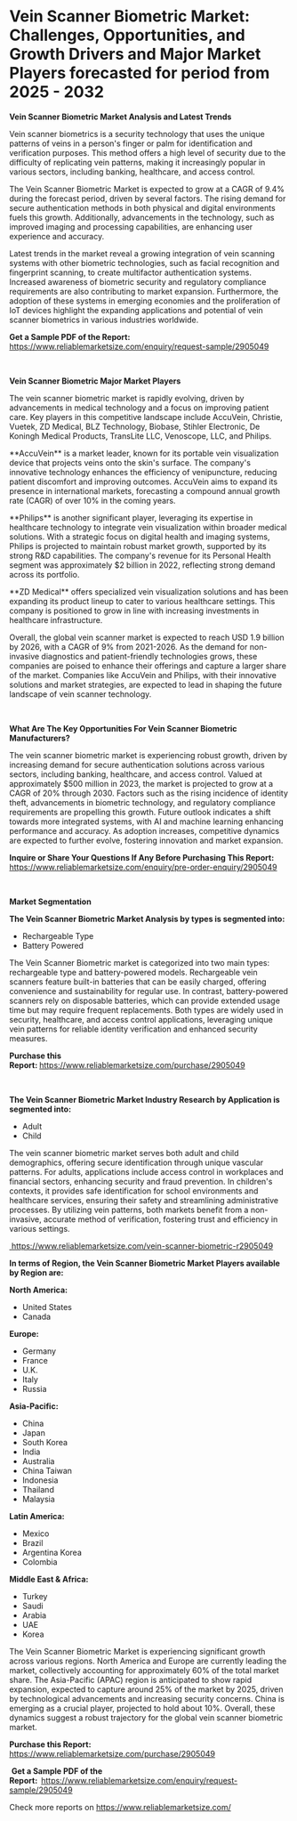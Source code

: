 <p><h1>Vein Scanner Biometric Market: Challenges, Opportunities, and Growth Drivers and Major Market Players forecasted for period from 2025 - 2032</h1></p><p><strong>Vein Scanner Biometric Market Analysis and Latest Trends</strong></p>
<p><p>Vein scanner biometrics is a security technology that uses the unique patterns of veins in a person's finger or palm for identification and verification purposes. This method offers a high level of security due to the difficulty of replicating vein patterns, making it increasingly popular in various sectors, including banking, healthcare, and access control.</p><p>The Vein Scanner Biometric Market is expected to grow at a CAGR of 9.4% during the forecast period, driven by several factors. The rising demand for secure authentication methods in both physical and digital environments fuels this growth. Additionally, advancements in the technology, such as improved imaging and processing capabilities, are enhancing user experience and accuracy. </p><p>Latest trends in the market reveal a growing integration of vein scanning systems with other biometric technologies, such as facial recognition and fingerprint scanning, to create multifactor authentication systems. Increased awareness of biometric security and regulatory compliance requirements are also contributing to market expansion. Furthermore, the adoption of these systems in emerging economies and the proliferation of IoT devices highlight the expanding applications and potential of vein scanner biometrics in various industries worldwide.</p></p>
<p><strong>Get a Sample PDF of the Report:&nbsp;</strong> <a href="https://www.reliablemarketsize.com/enquiry/request-sample/2905049?utm_campaign=2459&utm_medium=2&utm_source=Github&utm_content=ia&utm_term=12032025&utm_id=vein-scanner-biometric">https://www.reliablemarketsize.com/enquiry/request-sample/2905049</a></p>
<p>&nbsp;</p>
<p><strong>Vein Scanner Biometric Major Market Players</strong></p>
<p><p>The vein scanner biometric market is rapidly evolving, driven by advancements in medical technology and a focus on improving patient care. Key players in this competitive landscape include AccuVein, Christie, Vuetek, ZD Medical, BLZ Technology, Biobase, Stihler Electronic, De Koningh Medical Products, TransLite LLC, Venoscope, LLC, and Philips.</p><p>**AccuVein** is a market leader, known for its portable vein visualization device that projects veins onto the skin's surface. The company's innovative technology enhances the efficiency of venipuncture, reducing patient discomfort and improving outcomes. AccuVein aims to expand its presence in international markets, forecasting a compound annual growth rate (CAGR) of over 10% in the coming years.</p><p>**Philips** is another significant player, leveraging its expertise in healthcare technology to integrate vein visualization within broader medical solutions. With a strategic focus on digital health and imaging systems, Philips is projected to maintain robust market growth, supported by its strong R&D capabilities. The company's revenue for its Personal Health segment was approximately $2 billion in 2022, reflecting strong demand across its portfolio.</p><p>**ZD Medical** offers specialized vein visualization solutions and has been expanding its product lineup to cater to various healthcare settings. This company is positioned to grow in line with increasing investments in healthcare infrastructure.</p><p>Overall, the global vein scanner market is expected to reach USD 1.9 billion by 2026, with a CAGR of 9% from 2021-2026. As the demand for non-invasive diagnostics and patient-friendly technologies grows, these companies are poised to enhance their offerings and capture a larger share of the market. Companies like AccuVein and Philips, with their innovative solutions and market strategies, are expected to lead in shaping the future landscape of vein scanner technology.</p></p>
<p>&nbsp;</p>
<p><strong>What Are The Key Opportunities For Vein Scanner Biometric Manufacturers?</strong></p>
<p><p>The vein scanner biometric market is experiencing robust growth, driven by increasing demand for secure authentication solutions across various sectors, including banking, healthcare, and access control. Valued at approximately $500 million in 2023, the market is projected to grow at a CAGR of 20% through 2030. Factors such as the rising incidence of identity theft, advancements in biometric technology, and regulatory compliance requirements are propelling this growth. Future outlook indicates a shift towards more integrated systems, with AI and machine learning enhancing performance and accuracy. As adoption increases, competitive dynamics are expected to further evolve, fostering innovation and market expansion.</p></p>
<p><strong>Inquire or Share Your Questions If Any Before Purchasing This Report:</strong> <a href="https://www.reliablemarketsize.com/enquiry/pre-order-enquiry/2905049?utm_campaign=2459&utm_medium=2&utm_source=Github&utm_content=ia&utm_term=12032025&utm_id=vein-scanner-biometric">https://www.reliablemarketsize.com/enquiry/pre-order-enquiry/2905049</a></p>
<p>&nbsp;</p>
<p><strong>Market Segmentation</strong></p>
<p><strong>The Vein Scanner Biometric Market Analysis by types is segmented into:</strong></p>
<p><ul><li>Rechargeable Type</li><li>Battery Powered</li></ul></p>
<p><p>The Vein Scanner Biometric market is categorized into two main types: rechargeable type and battery-powered models. Rechargeable vein scanners feature built-in batteries that can be easily charged, offering convenience and sustainability for regular use. In contrast, battery-powered scanners rely on disposable batteries, which can provide extended usage time but may require frequent replacements. Both types are widely used in security, healthcare, and access control applications, leveraging unique vein patterns for reliable identity verification and enhanced security measures.</p></p>
<p><strong>Purchase this Report:&nbsp;</strong><a href="https://www.reliablemarketsize.com/purchase/2905049?utm_campaign=2459&utm_medium=2&utm_source=Github&utm_content=ia&utm_term=12032025&utm_id=vein-scanner-biometric">https://www.reliablemarketsize.com/purchase/2905049</a></p>
<p>&nbsp;</p>
<p><strong>The Vein Scanner Biometric Market Industry Research by Application is segmented into:</strong></p>
<p><ul><li>Adult</li><li>Child</li></ul></p>
<p><p>The vein scanner biometric market serves both adult and child demographics, offering secure identification through unique vascular patterns. For adults, applications include access control in workplaces and financial sectors, enhancing security and fraud prevention. In children's contexts, it provides safe identification for school environments and healthcare services, ensuring their safety and streamlining administrative processes. By utilizing vein patterns, both markets benefit from a non-invasive, accurate method of verification, fostering trust and efficiency in various settings.</p></p>
<p><a href="https://www.reliablemarketsize.com/vein-scanner-biometric-r2905049?utm_campaign=2459&utm_medium=2&utm_source=Github&utm_content=ia&utm_term=12032025&utm_id=vein-scanner-biometric">&nbsp;https://www.reliablemarketsize.com/vein-scanner-biometric-r2905049</a></p>
<p><strong>In terms of Region, the Vein Scanner Biometric Market Players available by Region are:</strong></p>
<p>
    <p> <strong> North America: </strong>
        <ul>
            <li>United States</li>
            <li>Canada</li>
        </ul>
        </p> 
    <p> <strong> Europe: </strong>
        <ul>
            <li>Germany</li>
            <li>France</li>
            <li>U.K.</li>
            <li>Italy</li>
            <li>Russia</li>
        </ul>
        </p> 
    <p> <strong> Asia-Pacific: </strong>
        <ul>
            <li>China</li>
            <li>Japan</li>
            <li>South Korea</li>
            <li>India</li>
            <li>Australia</li>
            <li>China Taiwan</li>
            <li>Indonesia</li>
            <li>Thailand</li>
            <li>Malaysia</li>
        </ul>
        </p> 
    <p> <strong> Latin America: </strong>
        <ul>
            <li>Mexico</li>
            <li>Brazil</li>
            <li>Argentina Korea</li>
            <li>Colombia</li>
        </ul>
        </p> 
    <p> <strong> Middle East & Africa: </strong>
        <ul>
            <li>Turkey</li>
            <li>Saudi</li>
            <li>Arabia</li>
            <li>UAE</li>
            <li>Korea</li>
        </ul>
    </p>
    </p>
<p><p>The Vein Scanner Biometric Market is experiencing significant growth across various regions. North America and Europe are currently leading the market, collectively accounting for approximately 60% of the total market share. The Asia-Pacific (APAC) region is anticipated to show rapid expansion, expected to capture around 25% of the market by 2025, driven by technological advancements and increasing security concerns. China is emerging as a crucial player, projected to hold about 10%. Overall, these dynamics suggest a robust trajectory for the global vein scanner biometric market.</p></p>
<p><strong>Purchase this Report: </strong><a href="https://www.reliablemarketsize.com/purchase/2905049?utm_campaign=2459&utm_medium=2&utm_source=Github&utm_content=ia&utm_term=12032025&utm_id=vein-scanner-biometric">https://www.reliablemarketsize.com/purchase/2905049</a></p>
<p>&nbsp;<strong>Get a Sample PDF of the Report:&nbsp;&nbsp;</strong><a href="https://www.reliablemarketsize.com/enquiry/request-sample/2905049?utm_campaign=2459&utm_medium=2&utm_source=Github&utm_content=ia&utm_term=12032025&utm_id=vein-scanner-biometric">https://www.reliablemarketsize.com/enquiry/request-sample/2905049</a></p>
<p><strong></strong></p>
<p>Check more reports on <a href="https://www.reliablemarketsize.com/?utm_campaign=2459&utm_medium=2&utm_source=Github&utm_content=ia&utm_term=12032025&utm_id=vein-scanner-biometric">https://www.reliablemarketsize.com/</a></p>